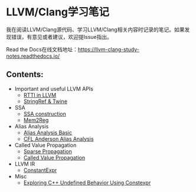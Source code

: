 # LLVM/Clang学习笔记
我在阅读LLVM/Clang源代码、学习LLVM/Clang相关内容时记录的笔记。如果发现错误，有意见或者建议，欢迎提Issue指出。

Read the Docs在线文档地址：https://llvm-clang-study-notes.readthedocs.io/



## Contents:

- Important and useful LLVM APIs
  - [RTTI in LLVM](https://llvm-clang-study-notes.readthedocs.io/en/latest/important-and-useful-llvm-apis/RTTI-in-LLVM.html)
  - [StringRef & Twine](https://llvm-clang-study-notes.readthedocs.io/en/latest/important-and-useful-llvm-apis/StringRef-and-Twine.html)
- SSA
  - [SSA construction](https://llvm-clang-study-notes.readthedocs.io/en/latest/ssa/SSA-Construction.html)
  - [Mem2Reg](https://llvm-clang-study-notes.readthedocs.io/en/latest/ssa/Mem2Reg.html)
- Alias Analysis
  - [Alias Analysis Basic](https://llvm-clang-study-notes.readthedocs.io/en/latest/alias-analysis/AliasAnalysis-Basic.html)
  - [CFL Anderson Alias Analysis](https://llvm-clang-study-notes.readthedocs.io/en/latest/alias-analysis/CFL-Anderson-AliasAnalysis.html)
- Called Value Propagation
  - [Sparse Propagation](https://llvm-clang-study-notes.readthedocs.io/en/latest/called-value-propagation/Sparse-Propagation.html)
  - [Called Value Propagation](https://llvm-clang-study-notes.readthedocs.io/en/latest/called-value-propagation/Called-Value-Propagation.html)
- LLVM IR
  - [ConstantExpr](https://llvm-clang-study-notes.readthedocs.io/en/latest/llvm-ir/ConstantExpr.html)
- Misc
  - [Exploring C++ Undefined Behavior Using Constexpr](https://llvm-clang-study-notes.readthedocs.io/en/latest/misc/UB_Constexpr.html)

